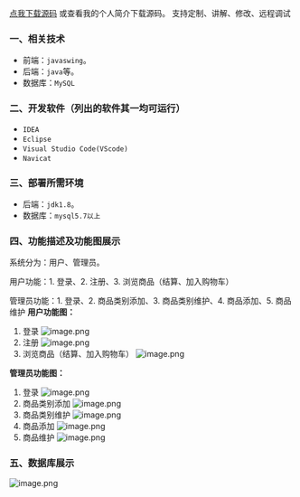 [点我下载源码](https://www.oneprosol.com/detail/6325a750ca3c4ea8889b5f938b0dbd24)
或查看我的个人简介下载源码。
支持定制、讲解、修改、远程调试
### 一、相关技术
- 前端：`javaswing`。
- 后端：`java`等。
- 数据库：`MySQL`

### 二、开发软件（列出的软件其一均可运行）
- `IDEA`
- `Eclipse`
- `Visual Studio Code(VScode)`
- `Navicat`
### 三、部署所需环境

- 后端：`jdk1.8`。
- 数据库：`mysql5.7以上`

### 四、功能描述及功能图展示
系统分为：用户、管理员。

用户功能：1. 登录、2. 注册、3. 浏览商品（结算、加入购物车）

管理员功能：1. 登录、2. 商品类别添加、3. 商品类别维护、4. 商品添加、5. 商品维护
**用户功能图：**
1. 登录
![image.png](https://pic.picprosol.com/user_upload/47a0c8c315464e69858d8da56b2d15ba/2025-01-03%2014:57:22_image.png)
2. 注册
![image.png](https://pic.picprosol.com/user_upload/47a0c8c315464e69858d8da56b2d15ba/2025-01-03%2014:57:52_image.png)
3. 浏览商品（结算、加入购物车）
![image.png](https://pic.picprosol.com/user_upload/47a0c8c315464e69858d8da56b2d15ba/2025-01-03%2014:57:42_image.png)

**管理员功能图：**
1. 登录
![image.png](https://pic.picprosol.com/user_upload/47a0c8c315464e69858d8da56b2d15ba/2025-01-03%2014:57:22_image.png)
2. 商品类别添加
![image.png](https://pic.picprosol.com/user_upload/47a0c8c315464e69858d8da56b2d15ba/2025-01-03%2014:58:07_image.png)
3. 商品类别维护
![image.png](https://pic.picprosol.com/user_upload/47a0c8c315464e69858d8da56b2d15ba/2025-01-03%2014:58:15_image.png)
4. 商品添加
![image.png](https://pic.picprosol.com/user_upload/47a0c8c315464e69858d8da56b2d15ba/2025-01-03%2014:58:23_image.png)
5. 商品维护
![image.png](https://pic.picprosol.com/user_upload/47a0c8c315464e69858d8da56b2d15ba/2025-01-03%2014:58:33_image.png)

### 五、数据库展示
![image.png](https://pic.picprosol.com/user_upload/47a0c8c315464e69858d8da56b2d15ba/2025-01-03%2014:59:41_image.png)
